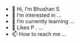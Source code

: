 - 👋 Hi, I’m Bhushan S
- 👀 I’m interested in ...
- 🌱 I’m currently learning ...
- 💞️ Likes P .  ...
- 📫 How to reach me ...

<!---
8080129594/8080129594 is a ✨ special ✨ repository because its `README.md` (this file) appears on your GitHub profile.
You can click the Preview link to take a look at your changes.
--->
